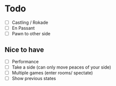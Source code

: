 # Todo

- [ ] Castling / Rokade
- [ ] En Passant
- [ ] Pawn to other side

## Nice to have

- [ ] Performance
- [ ] Take a side (can only move peaces of your side)
- [ ] Multiple games (enter rooms/ spectate)
- [ ] Show previous states
